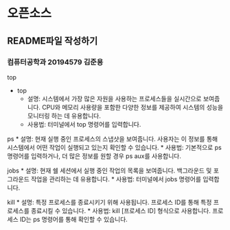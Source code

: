 # 오픈소스
## README파일 작성하기
### 컴퓨터공학과 20194579 김준용 

top
* top
    * 설명: 시스템에서 가장 많은 자원을 사용하는 프로세스들을 실시간으로 보여줍니다. CPU와 메모리 사용량을 포함한 다양한 정보를 제공하여 시스템의 성능을 모니터링 하는 데 유용합니다.
    * 사용법: 터미널에서 top 명령어를 입력합니다.

ps
    * 설명: 현재 실행 중인 프로세스의 스냅샷을 보여줍니다. 사용자는 이 정보를 통해 시스템에서 어떤 작업이 실행되고 있는지 확인할 수 있습니다.
    * 사용법: 기본적으로 ps 명령어를 입력하거나, 더 많은 정보를 원할 경우 ps aux를 사용합니다.
 
jobs
    * 설명: 현재 쉘 세션에서 실행 중인 작업의 목록을 보여줍니다. 백그라운드 및 포그라운드 작업을 관리하는 데 유용합니다.
    * 사용법: 터미널에서 jobs 명령어를 입력합니다.
 
kill
    * 설명: 특정 프로세스를 종료시키기 위해 사용됩니다. 프로세스 ID를 통해 특정 프로세스를 종료시킬 수 있습니다.
    * 사용법: kill [프로세스 ID] 형식으로 사용합니다. 프로세스 ID는 ps 명령어를 통해 확인할 수 있습니다.
